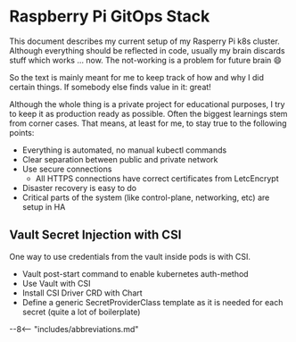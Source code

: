 # Raspberry Pi GitOps Stack

This document describes my current setup of my Rasperry Pi k8s cluster. Although everything should be reflected in code, usually my brain discards stuff which works ... now. The not-working is a problem for future brain 😄

So the text is mainly meant for me to keep track of how and why I did certain things. If somebody else finds value in it: great!

Although the whole thing is a private project for educational purposes, I try to keep it as production ready as possible. Often the biggest learnings stem from corner cases. 
That means, at least for me, to stay true to the following points:

* Everything is automated, no manual kubectl commands
* Clear separation between public and private network
* Use secure connections
    * All HTTPS connections have correct certificates from LetcEncrypt
* Disaster recovery is easy to do
* Critical parts of the system (like control-plane, networking, etc) are setup in HA


## Vault Secret Injection with CSI

One way to use credentials from the vault inside pods is with CSI.

* Vault post-start command to enable kubernetes auth-method
* Use Vault with CSI
* Install CSI Driver CRD with Chart
* Define a generic SecretProviderClass template as it is needed for each secret (quite a lot of boilerplate)



--8<-- "includes/abbreviations.md"
